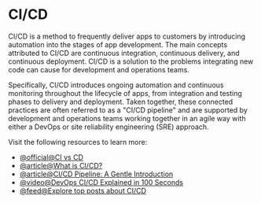 # CI/CD

CI/CD is a method to frequently deliver apps to customers by introducing automation into the stages of app development. The main concepts attributed to CI/CD are continuous integration, continuous delivery, and continuous deployment. CI/CD is a solution to the problems integrating new code can cause for development and operations teams.

Specifically, CI/CD introduces ongoing automation and continuous monitoring throughout the lifecycle of apps, from integration and testing phases to delivery and deployment. Taken together, these connected practices are often referred to as a "CI/CD pipeline" and are supported by development and operations teams working together in an agile way with either a DevOps or site reliability engineering (SRE) approach.

Visit the following resources to learn more:

- [@official@CI vs CD](https://www.atlassian.com/continuous-delivery/principles/continuous-integration-vs-delivery-vs-deployment)
- [@article@What is CI/CD?](https://www.redhat.com/en/topics/devops/what-is-ci-cd)
- [@article@CI/CD Pipeline: A Gentle Introduction](https://semaphoreci.com/blog/cicd-pipeline)
- [@video@DevOps CI/CD Explained in 100 Seconds](https://www.youtube.com/watch?v=scEDHsr3APg)
- [@feed@Explore top posts about CI/CD](https://app.daily.dev/tags/cicd?ref=roadmapsh)
